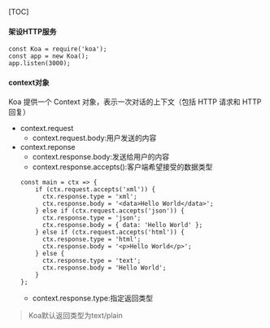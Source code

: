 [TOC]
#### 架设HTTP服务
    const Koa = require('koa');
    const app = new Koa();
    app.listen(3000);
#### context对象
Koa 提供一个 Context 对象，表示一次对话的上下文（包括 HTTP 请求和 HTTP 回复）
- context.request
    - context.request.body:用户发送的内容
- context.reponse
    - context.response.body:发送给用户的内容
    - context.response.accepts():客户端希望接受的数据类型
    ```
    const main = ctx => {
        if (ctx.request.accepts('xml')) {
          ctx.response.type = 'xml';
          ctx.response.body = '<data>Hello World</data>';
        } else if (ctx.request.accepts('json')) {
          ctx.response.type = 'json';
          ctx.response.body = { data: 'Hello World' };
        } else if (ctx.request.accepts('html')) {
          ctx.response.type = 'html';
          ctx.response.body = '<p>Hello World</p>';
        } else {
          ctx.response.type = 'text';
          ctx.response.body = 'Hello World';
        }
    };
    ```
    - context.response.type:指定返回类型
> Koa默认返回类型为text/plain
#### 
